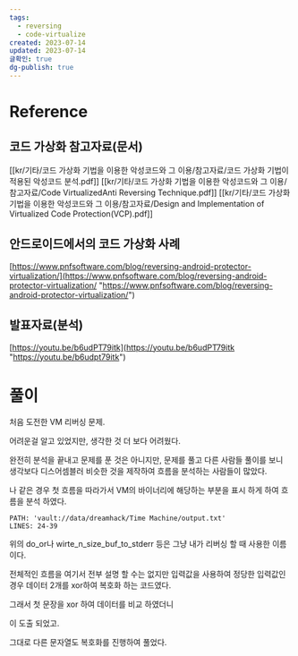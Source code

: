 ```yaml
---
tags:
  - reversing
  - code-virtualize
created: 2023-07-14
updated: 2023-07-14
글확인: true
dg-publish: true
---
```


# Reference

## 코드 가상화 참고자료(문서)

[[kr/기타/코드 가상화 기법을 이용한 악성코드와 그 이용/참고자료/코드 가상화 기법이 적용된 악성코드 분석.pdf]]
[[kr/기타/코드 가상화 기법을 이용한 악성코드와 그 이용/참고자료/Code VirtualizedAnti Reversing Technique.pdf]]
[[kr/기타/코드 가상화 기법을 이용한 악성코드와 그 이용/참고자료/Design and Implementation of Virtualized Code Protection(VCP).pdf]]


## 안드로이드에서의 코드 가상화 사례

[https://www.pnfsoftware.com/blog/reversing-android-protector-virtualization/](https://www.pnfsoftware.com/blog/reversing-android-protector-virtualization/ "https://www.pnfsoftware.com/blog/reversing-android-protector-virtualization/")

## 발표자료(분석)

[https://youtu.be/b6udPT79itk](https://youtu.be/b6udPT79itk "https://youtu.be/b6udpt79itk")

# 풀이

처음 도전한 VM 리버싱 문제.

어려운걸 알고 있었지만, 생각한 것 더 보다 어려웠다.

완전히 분석을 끝내고 문제를 푼 것은 아니지만, 문제를 풀고 다른 사람들 풀이를 보니 생각보다 디스어셈블러 비슷한 것을 제작하여 흐름을 분석하는 사람들이 많았다.

나 같은 경우 첫 흐름을 따라가서 VM의 바이너리에 해당하는 부분을 표시 하게 하여 흐름을 분석 하였다.

```embed-c
PATH: 'vault://data/dreamhack/Time Machine/output.txt'
LINES: 24-39

```

위의 do_or나 wirte_n_size_buf_to_stderr 등은 그냥 내가 리버싱 할 때 사용한 이름이다.

전체적인 흐름을 여기서 전부 설명 할 수는 없지만 입력값을 사용하여 정당한 입력값인 경우 데이터 2개를 xor하여 복호화 하는 코드였다. 

그래서 첫 문장을 xor 하여 데이터를 비교 하였더니 

이 도출 되었고.

그대로 다른 문자열도 복호화를 진행하여 풀었다.

